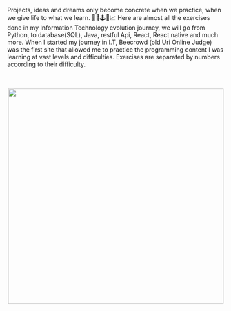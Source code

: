 Projects, ideas and dreams only become concrete when we practice, when we give life to what we learn. 👾📲🕹💽📈
Here are almost all the exercises done in my Information Technology evolution journey, we will go from Python, to database(SQL), Java, restful Api, React, React native and much more. When I started my journey in I.T, Beecrowd (old Uri Online Judge) was the first site that allowed me to practice the programming content I was learning at vast levels and difficulties. Exercises are separated by numbers according to their difficulty.

<br>
<br>

<div align="center">
  
  
<img src="https://user-images.githubusercontent.com/87822546/166124053-9ab232e0-8e8c-425f-a4d9-25ce2a961328.jpg" width="500px" />
  
  
</div>
